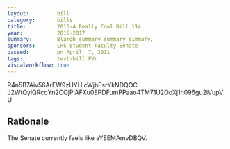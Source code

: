 ```yaml
---
layout:         bill
category:       bills
title:          2016-4 Really Cool Bill 114
year:           2016-2017
summary:        Blargh summary summary simmary.
sponsors:       LHS Student-Faculty Senate
passed:         pn April  7, 2011
tags:           test-bill FVr
visualworkflow: true
---
```



R4n5B7Aiv56ArEW9zUYH cWjbFsrYkNDQOC J2WtQyiQRcqYn2CQjPlAFXu0EPDFumPPaao4TM71U2OoXj1h096gu2iVupVU 




Rationale
---------
The Senate currently feels like aYEEMAmvDBQV.
